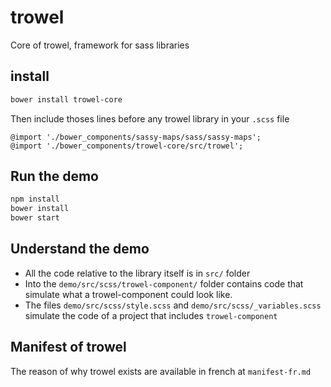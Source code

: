 # trowel
Core of trowel, framework for sass libraries

## install
```sh
bower install trowel-core
```

Then include thoses lines before any trowel library in your `.scss` file
```
@import './bower_components/sassy-maps/sass/sassy-maps';
@import './bower_components/trowel-core/src/trowel';
```

## Run the demo
```sh
npm install
bower install
bower start
```

## Understand the demo
* All the code relative to the library itself is in `src/` folder
* Into the `demo/src/scss/trowel-component/` folder contains code that simulate what a trowel-component could look like.
* The files `demo/src/scss/style.scss` and `demo/src/scss/_variables.scss` simulate the code of a project that includes `trowel-component`

## Manifest of trowel
The reason of why trowel exists are available in french at `manifest-fr.md`
